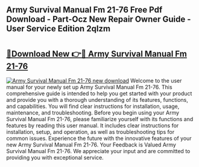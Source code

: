 ## Army Survival Manual Fm 21-76 Free Pdf Download - Part-Ocz New Repair Owner Guide - User Service Edition 2qIzm

# <h2><a href="http://bc39262.oget.top/?id=Army+Survival+Manual+Fm+21-76">🔗Download New 👉🔴 Army Survival Manual Fm 21-76</a></h2>

[![Army Survival Manual Fm 21-76 new download](https://i.imgur.com/5g1atiW.png)](http://bc39262.oget.top/?id=Army+Survival+Manual+Fm+21-76)
Welcome to the user manual for your newly set up Army Survival Manual Fm 21-76. This comprehensive guide is intended to help you get started with your product and provide you with a thorough understanding of its features, functions, and capabilities. You will find clear instructions for installation, usage, maintenance, and troubleshooting. Before you begin using your Army Survival Manual Fm 21-76, please familiarize yourself with its functions and features by reading this user manual. It includes clear instructions for installation, setup, and operation, as well as troubleshooting tips for common issues. Experience the future with the innovative features of your new Army Survival Manual Fm 21-76. Your Feedback is Valued Army Survival Manual Fm 21-76. We appreciate your input and are committed to providing you with exceptional service.

